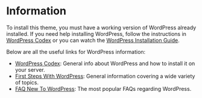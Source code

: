 # Information

To install this theme, you must have a working version of WordPress already installed. If you need help installing WordPress, follow the instructions in [WordPress Codex](https://codex.wordpress.org/) or you can watch the [WordPress Installation Guide](https://www.youtube.com/watch?v=8AZ8GqW5iak).

Below are all the useful links for WordPress information:

- [WordPress Codex](https://codex.wordpress.org/): General info about WordPress and how to install it on your server.
- [First Steps With WordPress](https://codex.wordpress.org/First_Steps_With_WordPress): General information covering a wide variety of topics.
- [FAQ New To WordPress](https://wordpress.org/support/article/faq-new-to-wordpress/): The most popular FAQs regarding WordPress.
